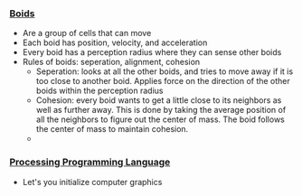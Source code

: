 ### [Boids](https://en.wikipedia.org/wiki/Boids)

- Are a group of cells that can move
- Each boid has position, velocity, and acceleration
- Every boid has a perception radius where they can sense other boids
- Rules of boids: seperation, alignment, cohesion
  - Seperation: looks at all the other boids, and tries to move away if it is too close to another boid. Applies force on the direction of the other boids within the perception radius
  - Cohesion: every boid wants to get a little close to its neighbors as well as further away. This is done by taking the average position of all the neighbors to figure out the center of mass. The boid follows the center of mass to maintain cohesion.
  -

### [Processing Programming Language](https://processing.org/download)

- Let's you initialize computer graphics

